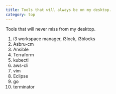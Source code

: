 ```yaml
---
title: Tools that will always be on my desktop.
category: top
---
```


Tools that will never miss from my desktop.


1. i3 workspace manager, i3lock, i3blocks
2. Asbru-cm
3. Ansible
4. Terraform
5. kubectl
6. aws-cli
7. vim
8. Eclipse
9. go
10. terminator